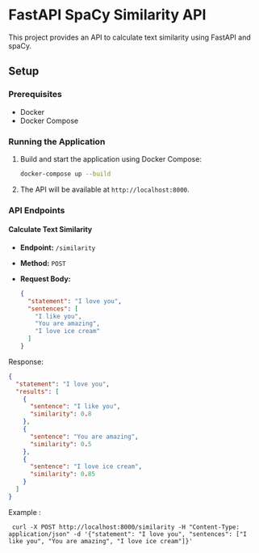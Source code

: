 # FastAPI SpaCy Similarity API

This project provides an API to calculate text similarity using FastAPI and spaCy.

## Setup

### Prerequisites

- Docker
- Docker Compose

### Running the Application

1. Build and start the application using Docker Compose:

    ```sh
    docker-compose up --build
    ```

2. The API will be available at `http://localhost:8000`.

### API Endpoints

#### Calculate Text Similarity

- **Endpoint:** `/similarity`
- **Method:** `POST`
- **Request Body:**

  ```json
  {
    "statement": "I love you",
    "sentences": [
      "I like you",
      "You are amazing",
      "I love ice cream"
    ]
  }


Response:
```json
{
  "statement": "I love you",
  "results": [
    {
      "sentence": "I like you",
      "similarity": 0.8
    },
    {
      "sentence": "You are amazing",
      "similarity": 0.5
    },
    {
      "sentence": "I love ice cream",
      "similarity": 0.85
    }
  ]
}

```
Example : 

```code
 curl -X POST http://localhost:8000/similarity -H "Content-Type: application/json" -d '{"statement": "I love you", "sentences": ["I like you", "You are amazing", "I love ice cream"]}'
